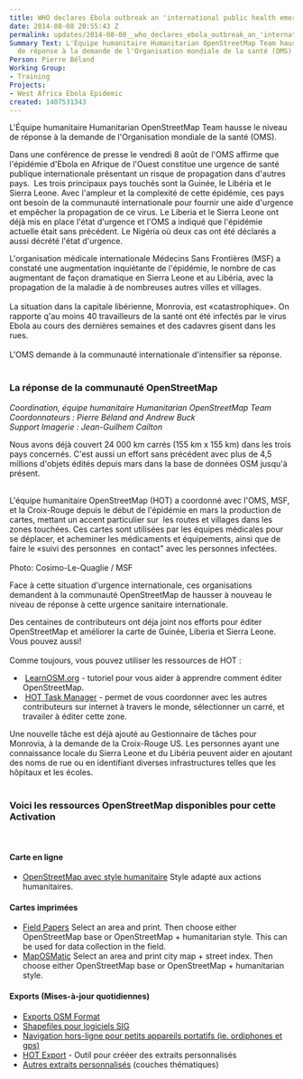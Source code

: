 ```yaml
---
title: WHO declares Ebola outbreak an 'international public health emergency'
date: 2014-08-08 20:55:43 Z
permalink: updates/2014-08-08__who_declares_ebola_outbreak_an_'international_public_health_emergency'
Summary Text: L'Équipe humanitaire Humanitarian OpenStreetMap Team hausse le niveau
  de réponse à la demande de l'Organisation mondiale de la santé (OMS).
Person: Pierre Béland
Working Group:
- Training
Projects:
- West Africa Ebola Epidemic
created: 1407531343
---
```


<p>L'Équipe humanitaire Humanitarian OpenStreetMap Team hausse le niveau de réponse à la demande de l'Organisation mondiale de la santé (OMS).</p><p>Dans une conférence de presse le vendredi 8 août de l'OMS affirme que l'épidémie d'Ebola en Afrique de l'Ouest constitue une urgence de santé publique internationale présentant un risque de propagation dans d'autres pays.&nbsp; Les trois principaux pays touchés sont la Guinée, le Libéria et le Sierra Leone. Avec l'ampleur et la complexité de cette épidémie, ces pays ont besoin de la communauté internationale pour fournir une aide d'urgence et empêcher la propagation de ce virus. Le Liberia et le Sierra Leone ont déjà mis en place l'état d'urgence et l'OMS a indiqué que l'épidémie actuelle était sans précédent. Le Nigéria où deux cas ont été déclarés a aussi décrété l'état d'urgence.</p><p>L'organisation médicale internationale Médecins Sans Frontières (MSF) a constaté une augmentation inquiétante de l'épidémie, le nombre de cas augmentant de façon dramatique en Sierra Leone et au Libéria, avec la propagation de la maladie à de nombreuses autres villes et villages.<br><br>La situation dans la capitale libérienne, Monrovia, est «catastrophique». On rapporte q'au moins 40 travailleurs de la santé ont été infectés par le virus Ebola au cours des dernières semaines et des cadavres gisent dans les rues.<br><br>L'OMS demande à la communauté internationale d'intensifier sa réponse.<br><br></p><h3>La réponse de la communauté OpenStreetMap</h3><p><em>Coordination, équipe humanitaire Humanitarian OpenStreetMap Team</em><br><em>Coordonnateurs : Pierre Béland and Andrew Buck</em><br><em>Support Imagerie : Jean-Guilhem Cailton</em></p><p>Nous avons déjà couvert 24 000 km carrés (155 km x 155 km) dans les trois pays concernés. C'est aussi un effort sans précédent avec plus de 4,5 millions d'objets édités depuis mars dans la base de données OSM jusqu'à présent.</p><p><br>L'équipe humanitaire OpenStreetMap (HOT) a coordonné avec l'OMS, MSF, et la Croix-Rouge depuis le début de l'épidémie en mars la production de cartes, mettant un accent particulier sur&nbsp; les routes et villages dans les zones touchées. Ces cartes sont utilisées par les équipes médicales pour se déplacer, et acheminer les médicaments et équipements, ainsi que de faire le «suivi des personnes&nbsp; en contact" avec les personnes infectées.<br><br><img src="http://hot.openstreetmap.org/sites/default/files/photo-Cosimo-Le-Quaglie-MSF-auto.jpg" alt=""><br>Photo: Cosimo-Le-Quaglie / MSF</p><p>Face à cette situation d'urgence internationale, ces organisations demandent à la communauté OpenStreetMap de hausser à nouveau le niveau de réponse à cette urgence sanitaire internationale.</p><p>Des centaines de contributeurs ont déja joint nos efforts pour éditer OpenStreetMap et améliorer la carte de Guinée, Liberia et Sierra Leone. Vous pouvez aussi!<br><br>Comme toujours, vous pouvez utiliser les ressources de HOT :</p><ul><li>&nbsp;<a href="http://learnosm.org/en/">LearnOSM.org</a> - tutoriel pour vous aider à apprendre comment éditer OpenStreetMap.</li><li>&nbsp;<a href="http://tasks.hotosm.org">HOT Task Manager</a> - permet de vous coordonner avec les autres contributeurs sur internet à travers le monde, sélectionner un carré, et travailer à éditer cette zone.</li></ul><p>Une nouvelle tâche est déjà ajouté au Gestionnaire de tâches pour Monrovia, à la demande de la Croix-Rouge US. Les personnes ayant une connaissance locale du Sierra Leone et du Libéria peuvent aider en ajoutant des noms de rue ou en identifiant diverses infrastructures telles que les hôpitaux et les écoles.<br>&nbsp;</p><h3>Voici les ressources OpenStreetMap disponibles pour cette Activation</h3><p>&nbsp;</p><h4>Carte en ligne</h4><ul><li><a href="http://www.openstreetmap.org/#map=15/11.2135/125.0197&amp;layers=H">OpenStreetMap avec style humanitaire</a> Style adapté aux actions humanitaires.</li></ul><h4>Cartes imprimées</h4><ul><li><a href="http://fieldpapers.org/">Field Papers</a> Select an area and print. Then choose either OpenStreetMap base or OpenStreetMap + humanitarian style. This can be used for data collection in the field.</li><li><a href="http://www.maposmatic.org/">MapOSMatic</a> Select an area and print city map + street index. Then choose either OpenStreetMap base or OpenStreetMap + humanitarian style.</li></ul><h4>Exports (Mises-à-jour quotidiennes)</h4><ul><li><a href="https://wiki.openstreetmap.org/wiki/2014_West_Africa_Ebola_Response#OSM_Format">Exports OSM Format</a></li><li><a href="https://wiki.openstreetmap.org/wiki/2014_West_Africa_Ebola_Response#ShapeFiles_for_GIS_softwares">Shapefiles pour logiciels SIG</a></li><li><a href="https://wiki.openstreetmap.org/wiki/2014_West_Africa_Ebola_Response#Offline_Navigation_on_Small_Devices">Navigation hors-ligne pour petits appareils portatifs (ie. ordiphones et gps)</a></li><li><a href="http://export.hotosm.org/">HOT Export</a> - Outil pour crééer des extraits personnalisés</li><li><a href="https://wiki.openstreetmap.org/wiki/2014_West_Africa_Ebola_Response#Custom_Exports_.28to_be_rerun_at_any_time.29">Autres extraits personnalisés</a> (couches thématiques)</li></ul><p>&nbsp;</p>
